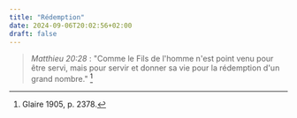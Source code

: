 ```yaml
---
title: "Rédemption"
date: 2024-09-06T20:02:56+02:00
draft: false
---
```



> *Matthieu 20:28* : "Comme le Fils de l'homme n'est point venu pour être servi, mais pour servir et donner sa vie pour la rédemption d'un grand nombre." [^1]

[^1]: Glaire 1905, p. 2378.
